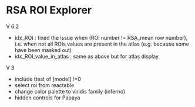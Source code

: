 # RSA ROI Explorer

V 6.2
- idx_ROI : fixed the issue when (ROI number != RSA_mean row number), i.e. when not all ROIs values are present in the atlas (e.g. because some have been masked out)
- idx_ROI_value_in_atlas : same as above but for atlas display

V 3
- include ttest of [model] !=0 
- select roi from reactable
- change color palette to viridis family (inferno)
- hidden controls for Papaya